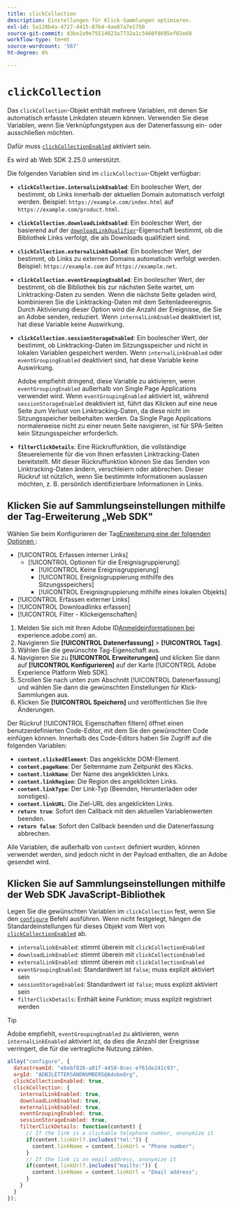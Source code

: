 ```yaml
---
title: clickCollection
description: Einstellungen für Klick-Sammlungen optimieren.
exl-id: 5a128b4a-4727-4415-87b4-4ae87a7e1750
source-git-commit: d3be2a9e75514023a7732a1c3460f8695ef02e68
workflow-type: tm+mt
source-wordcount: '567'
ht-degree: 0%

---
```


# `clickCollection`

Das `clickCollection`-Objekt enthält mehrere Variablen, mit denen Sie automatisch erfasste Linkdaten steuern können. Verwenden Sie diese Variablen, wenn Sie Verknüpfungstypen aus der Datenerfassung ein- oder ausschließen möchten.

Dafür muss [`clickCollectionEnabled`](clickcollectionenabled.md) aktiviert sein.

Es wird ab Web SDK 2.25.0 unterstützt.

Die folgenden Variablen sind im `clickCollection`-Objekt verfügbar:

* **`clickCollection.internalLinkEnabled`**: Ein boolescher Wert, der bestimmt, ob Links innerhalb der aktuellen Domain automatisch verfolgt werden. Beispiel: `https://example.com/index.html` auf `https://example.com/product.html`.
* **`clickCollection.downloadLinkEnabled`**: Ein boolescher Wert, der basierend auf der [`downloadLinkQualifier`](downloadlinkqualifier.md)-Eigenschaft bestimmt, ob die Bibliothek Links verfolgt, die als Downloads qualifiziert sind.
* **`clickCollection.externalLinkEnabled`**: Ein boolescher Wert, der bestimmt, ob Links zu externen Domains automatisch verfolgt werden. Beispiel: `https://example.com` auf `https://example.net`.
* **`clickCollection.eventGroupingEnabled`**: Ein boolescher Wert, der bestimmt, ob die Bibliothek bis zur nächsten Seite wartet, um Linktracking-Daten zu senden. Wenn die nächste Seite geladen wird, kombinieren Sie die Linktracking-Daten mit dem Seitenladeereignis. Durch Aktivierung dieser Option wird die Anzahl der Ereignisse, die Sie an Adobe senden, reduziert. Wenn `internalLinkEnabled` deaktiviert ist, hat diese Variable keine Auswirkung.
* **`clickCollection.sessionStorageEnabled`**: Ein boolescher Wert, der bestimmt, ob Linktracking-Daten im Sitzungsspeicher und nicht in lokalen Variablen gespeichert werden. Wenn `internalLinkEnabled` oder `eventGroupingEnabled` deaktiviert sind, hat diese Variable keine Auswirkung.

  Adobe empfiehlt dringend, diese Variable zu aktivieren, wenn `eventGroupingEnabled` außerhalb von Single Page Applications verwendet wird. Wenn `eventGroupingEnabled` aktiviert ist, während `sessionStorageEnabled` deaktiviert ist, führt das Klicken auf eine neue Seite zum Verlust von Linktracking-Daten, da diese nicht im Sitzungsspeicher beibehalten werden. Da Single Page Applications normalerweise nicht zu einer neuen Seite navigieren, ist für SPA-Seiten kein Sitzungsspeicher erforderlich.
* **`filterClickDetails`**: Eine Rückruffunktion, die vollständige Steuerelemente für die von Ihnen erfassten Linktracking-Daten bereitstellt. Mit dieser Rückruffunktion können Sie das Senden von Linktracking-Daten ändern, verschleiern oder abbrechen. Dieser Rückruf ist nützlich, wenn Sie bestimmte Informationen auslassen möchten, z. B. persönlich identifizierbare Informationen in Links.

## Klicken Sie auf Sammlungseinstellungen mithilfe der Tag-Erweiterung „Web SDK&quot;

Wählen Sie beim Konfigurieren der Tag[Erweiterung eine der folgenden Optionen &#x200B;](/help/tags/extensions/client/web-sdk/web-sdk-extension-configuration.md):

* [!UICONTROL Erfassen interner Links]
   * [!UICONTROL Optionen für die Ereignisgruppierung]:
      * [!UICONTROL Keine Ereignisgruppierung]
      * [!UICONTROL Ereignisgruppierung mithilfe des Sitzungsspeichers]
      * [!UICONTROL Ereignisgruppierung mithilfe eines lokalen Objekts]
* [!UICONTROL Erfassen externer Links]
* [!UICONTROL Downloadlinks erfassen]
* [!UICONTROL Filter - Klickeigenschaften]

1. Melden Sie sich mit Ihren Adobe ID[Anmeldeinformationen bei &#x200B;](https://experience.adobe.com)experience.adobe.com) an.
1. Navigieren Sie **[!UICONTROL Datenerfassung]** > **[!UICONTROL Tags]**.
1. Wählen Sie die gewünschte Tag-Eigenschaft aus.
1. Navigieren Sie zu **[!UICONTROL Erweiterungen]** und klicken Sie dann auf **[!UICONTROL Konfigurieren]** auf der Karte [!UICONTROL Adobe Experience Platform Web SDK].
1. Scrollen Sie nach unten zum Abschnitt [!UICONTROL Datenerfassung] und wählen Sie dann die gewünschten Einstellungen für Klick-Sammlungen aus.
1. Klicken Sie **[!UICONTROL Speichern]** und veröffentlichen Sie Ihre Änderungen.

Der Rückruf [!UICONTROL Eigenschaften filtern] öffnet einen benutzerdefinierten Code-Editor, mit dem Sie den gewünschten Code einfügen können. Innerhalb des Code-Editors haben Sie Zugriff auf die folgenden Variablen:

* **`content.clickedElement`**: Das angeklickte DOM-Element.
* **`content.pageName`**: Der Seitenname zum Zeitpunkt des Klicks.
* **`content.linkName`**: Der Name des angeklickten Links.
* **`content.linkRegion`**: Die Region des angeklickten Links.
* **`content.linkType`**: Der Link-Typ (Beenden, Herunterladen oder sonstiges).
* **`content.linkURL`**: Die Ziel-URL des angeklickten Links.
* **`return true`**: Sofort den Callback mit den aktuellen Variablenwerten beenden.
* **`return false`**: Sofort den Callback beenden und die Datenerfassung abbrechen.

Alle Variablen, die außerhalb von `content` definiert wurden, können verwendet werden, sind jedoch nicht in der Payload enthalten, die an Adobe gesendet wird.

## Klicken Sie auf Sammlungseinstellungen mithilfe der Web SDK JavaScript-Bibliothek

Legen Sie die gewünschten Variablen im `clickCollection` fest, wenn Sie den [`configure`](overview.md) Befehl ausführen. Wenn nicht festgelegt, hängen die Standardeinstellungen für dieses Objekt vom Wert von [`clickCollectionEnabled`](clickcollectionenabled.md) ab.

* `internalLinkEnabled`: stimmt überein mit `clickCollectionEnabled`
* `downloadLinkEnabled`: stimmt überein mit `clickCollectionEnabled`
* `externalLinkEnabled`: stimmt überein mit `clickCollectionEnabled`
* `eventGroupingEnabled`: Standardwert ist `false`; muss explizit aktiviert sein
* `sessionStorageEnabled`: Standardwert ist `false`; muss explizit aktiviert sein
* `filterClickDetails`: Enthält keine Funktion; muss explizit registriert werden

>[!TIP]
>Adobe empfiehlt, `eventGroupingEnabled` zu aktivieren, wenn `internalLinkEnabled` aktiviert ist, da dies die Anzahl der Ereignisse verringert, die für die vertragliche Nutzung zählen.

```js
alloy("configure", {
  datastreamId: "ebebf826-a01f-4458-8cec-ef61de241c93",
  orgId: "ADB3LETTERSANDNUMBERS@AdobeOrg",
  clickCollectionEnabled: true,
  clickCollection: {
    internalLinkEnabled: true,
    downloadLinkEnabled: true,
    externalLinkEnabled: true,
    eventGroupingEnabled: true,
    sessionStorageEnabled: true,
    filterClickDetails: function(content) {
      // If the link is a clickable telephone number, anonymize it
      if(content.linkUrl?.includes("tel:")) {
        content.linkName = content.linkUrl = "Phone number";
      }
      // If the link is an email address, anonymize it
      if(content.linkUrl?.includes("mailto:")) {
        content.linkName = content.linkUrl = "Email address";
      }
    }
  }
});
```
